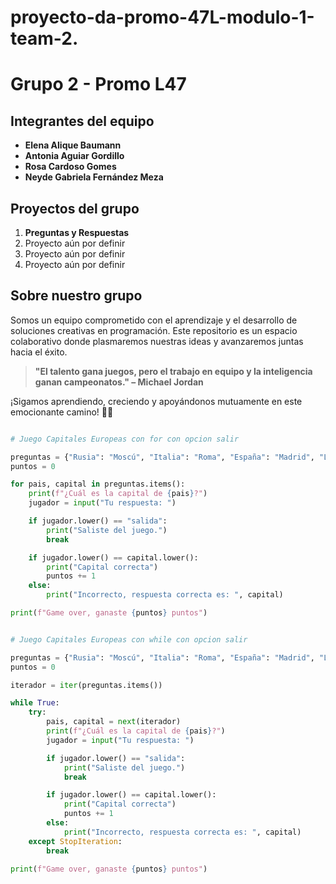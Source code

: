 # proyecto-da-promo-47L-modulo-1-team-2.
# Grupo 2 - Promo L47

## **Integrantes del equipo**
- **Elena Alique Baumann**  
- **Antonia Aguiar Gordillo**  
- **Rosa Cardoso Gomes**  
- **Neyde Gabriela Fernández Meza**  

## **Proyectos del grupo**
1. **Preguntas y Respuestas**  
2. Proyecto aún por definir  
3. Proyecto aún por definir  
4. Proyecto aún por definir  

## **Sobre nuestro grupo**
Somos un equipo comprometido con el aprendizaje y el desarrollo de soluciones creativas en programación. Este repositorio es un espacio colaborativo donde plasmaremos nuestras ideas y avanzaremos juntas hacia el éxito.  

> **"El talento gana juegos, pero el trabajo en equipo y la inteligencia ganan campeonatos." – Michael Jordan**

¡Sigamos aprendiendo, creciendo y apoyándonos mutuamente en este emocionante camino! 🚀✨



```python

# Juego Capitales Europeas con for con opcion salir

preguntas = {"Rusia": "Moscú", "Italia": "Roma", "España": "Madrid", "Lituania": "Vilna", "Rumania":"Bucarest" }
puntos = 0

for pais, capital in preguntas.items():
    print(f"¿Cuál es la capital de {pais}?")
    jugador = input("Tu respuesta: ")

    if jugador.lower() == "salida":
        print("Saliste del juego.")
        break

    if jugador.lower() == capital.lower():
        print("Capital correcta")
        puntos += 1
    else:
        print("Incorrecto, respuesta correcta es: ", capital)

print(f"Game over, ganaste {puntos} puntos") 


# Juego Capitales Europeas con while con opcion salir

preguntas = {"Rusia": "Moscú", "Italia": "Roma", "España": "Madrid", "Lituania": "Vilna", "Rumania": "Bucarest"}
puntos = 0

iterador = iter(preguntas.items())

while True:
    try:
        pais, capital = next(iterador)
        print(f"¿Cuál es la capital de {pais}?")
        jugador = input("Tu respuesta: ")

        if jugador.lower() == "salida":
            print("Saliste del juego.")
            break

        if jugador.lower() == capital.lower():
            print("Capital correcta")
            puntos += 1
        else:
            print("Incorrecto, respuesta correcta es: ", capital)
    except StopIteration:
        break

print(f"Game over, ganaste {puntos} puntos")

